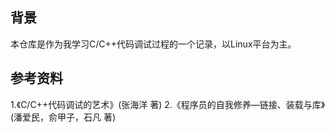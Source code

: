 ## 背景
本仓库是作为我学习C/C++代码调试过程的一个记录，以Linux平台为主。
## 参考资料
1.《C/C++代码调试的艺术》(张海洋 著)
2.《程序员的自我修养—链接、装载与库》(潘爱民，俞甲子，石凡 著)
